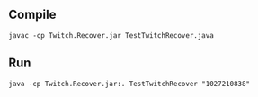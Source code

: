 


## Compile

```
javac -cp Twitch.Recover.jar TestTwitchRecover.java
```

## Run

```
java -cp Twitch.Recover.jar:. TestTwitchRecover "1027210838"
```
